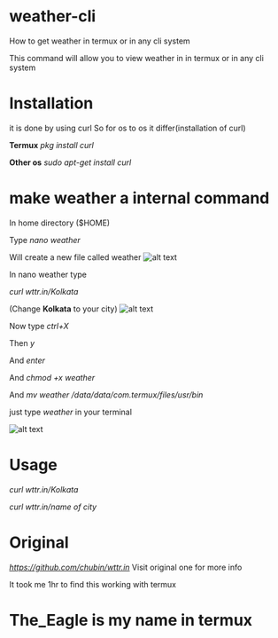 # weather-cli
How to get weather in termux or in any cli system



This command will allow you to view weather in in termux 
or in any cli system

# Installation
it is done by using curl
 So for os to os it differ(installation of curl)

**Termux** *pkg install curl*

**Other os** *sudo apt-get install curl*
# make weather a internal command
In home directory ($HOME) 

Type *nano weather* 

Will create a new file called weather
 ![alt text](https://i.ibb.co/myMf1m2/nano-weather.jpg)

In nano weather type

 *curl wttr.in/Kolkata*

(Change **Kolkata** to your city)
![alt text](https://i.ibb.co/yYWGm0L/Nano-weather-2.jpg)

Now type *ctrl+X*

Then *y*

And *enter*

And *chmod +x weather*

And *mv weather /data/data/com.termux/files/usr/bin*


just type *weather* in your terminal

![alt text](https://i.ibb.co/6ZWsmc4/Weather-Kolkata.jpg)
# Usage
  *curl wttr.in/Kolkata*

*curl wttr.in/name of city*

# Original
  *https://github.com/chubin/wttr.in*
Visit original one for more info

It took me 1hr to find this working with termux
# The_Eagle is my name in termux
